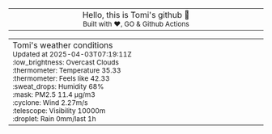 
<div align="center">
<table>
<tbody>
<td align="center">
<img width="2000" height="0"><br>
Hello, this is Tomi's github 👋<br>
<sup>Built with ❤️, GO & Github Actions</sup><br>
<img width="2000" height="0">
</td>
</tbody>
</table>
</div>
<table>
<tbody>
<td align="left">
<img width="2000" height="0"><br>
Tomi's weather conditions<br>
<sup>Updated at 2025-04-03T07:19:11Z</sup><br>
<sup>:low_brightness: Overcast Clouds</sup><br>
<sup>:thermometer: Temperature 35.33 </sup><br>
<sup>:thermometer: Feels like 42.33</sup><br>
<sup>:sweat_drops: Humidity 68%</sup><br>
<sup>:mask: PM2.5 11.4 μg/m3</sup><br>
<sup>:cyclone: Wind 2.27m/s </sup><br>
<sup>:telescope: Visibility 10000m </sup><br>
<sup>:droplet: Rain 0mm/last 1h </sup><br>
<img width="2000" height="0">
</td>
<td align="left">
<img width="2000" height="0"><br>
<br>
<img width="2000" height="0">
</td>
</tbody>
</table>
</div>
    